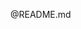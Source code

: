 @README.md

<!---
zach-kendall/zach-kendall is a ✨ special ✨ repository because its `README.md` (this file) appears on your GitHub profile.
You can click the Preview link to take a look at your changes.
--->

